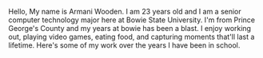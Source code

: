 Hello, My name is Armani Wooden. I am 23 years old and I am a senior computer technology major here at Bowie State University. I'm from Prince George's County and my years at bowie has been a blast. I enjoy working out, playing video games, eating food, and capturing moments that'll last a lifetime. Here's some of my work over the years I have been in school.
